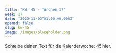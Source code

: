 ```yaml
---
title: "KW: 45 - Türchen 17"
week: 17
date: "2025-11-03T01:00:00.000Z"
opened: false
slug: kw-45
image: /images/placeholder.png
---
```


Schreibe deinen Text für die Kalenderwoche: 45 hier.
